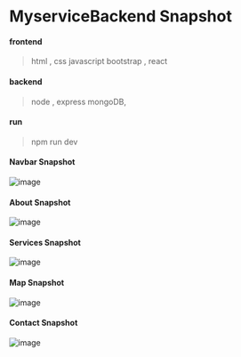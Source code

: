 # MyserviceBackend Snapshot


#### frontend 
> html , css javascript
> bootstrap , react

#### backend 
>node ,  express
>mongoDB, 

#### run 
> npm run dev
>


#### Navbar Snapshot

![image](https://user-images.githubusercontent.com/88300530/173213341-0718398c-4710-40e1-a03a-9e3502faeb47.png)


#### About Snapshot

![image](https://user-images.githubusercontent.com/88300530/173213347-55499d04-c9ce-4887-8c40-843a419a7763.png)

#### Services Snapshot

![image](https://user-images.githubusercontent.com/88300530/173213389-530817f3-189f-4718-b5f8-a3a1fbca2e04.png)


#### Map Snapshot

![image](https://user-images.githubusercontent.com/88300530/173213404-7347f83f-74b3-4c23-893f-e19571e12e3a.png)

#### Contact Snapshot

![image](https://user-images.githubusercontent.com/88300530/173213416-67a83966-952f-427c-bf38-58840817983f.png)
